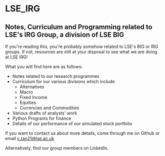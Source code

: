 # LSE_IRG
## Notes, Curriculum and Programming related to LSE's IRG Group, a division of LSE BIG

If you're reading this, you're probably somehow related to LSE's BIG or IRG groups. If not, resources are still at your disposal to see what we are doing at LSE IRG!

What you will find here are as follows:
* Notes related to our research programmes
* Curriculum for our various divisions which include
  * Alternatives
  * Macro
  * Fixed Income
  * Equities
  * Currencies and Commodities
* Various drafts of analysts' work
* Python Programs for finance
* Details of our performance of our simulated stock portfolio

If you want to contact us about more details, come through me on Github or email c.tan21@lse.ac.uk

Alternatively, find our group members on LinkedIn.
